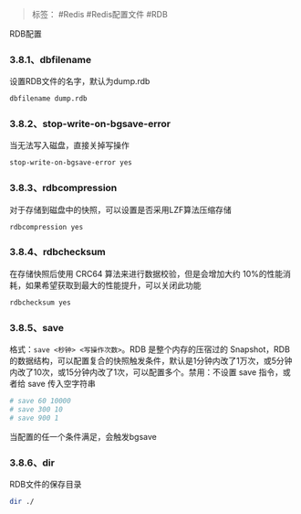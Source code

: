 > 标签： #Redis #Redis配置文件 #RDB 

RDB配置

### 3.8.1、dbfilename

设置RDB文件的名字，默认为dump.rdb

```Bash
dbfilename dump.rdb
```

### 3.8.2、stop-write-on-bgsave-error

当无法写入磁盘，直接关掉写操作

```Bash
stop-write-on-bgsave-error yes
```

### 3.8.3、rdbcompression

对于存储到磁盘中的快照，可以设置是否采用LZF算法压缩存储

```Bash
rdbcompression yes
```

### 3.8.4、rdbchecksum

在存储快照后使用 CRC64 算法来进行数据校验，但是会增加大约 10%的性能消耗，如果希望获取到最大的性能提升，可以关闭此功能

```Bash
rdbchecksum yes
```

### 3.8.5、save

格式：`save <秒钟> <写操作次数>`。RDB 是整个内存的压宿过的 Snapshot，RDB 的数据结构，可以配置复合的快照触发条件，默认是1分钟内改了1万次，或5分钟内改了10次，或15分钟内改了1次，可以配置多个。禁用：不设置 save 指令，或者给 save 传入空字符串

```Bash
# save 60 10000
# save 300 10
# save 900 1
```

当配置的任一个条件满足，会触发bgsave

### 3.8.6、dir

RDB文件的保存目录

```Bash
dir ./
```